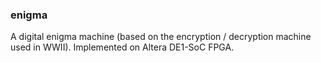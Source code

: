 ### enigma
A digital enigma machine (based on the encryption / decryption machine used in WWII). Implemented on Altera DE1-SoC FPGA.
